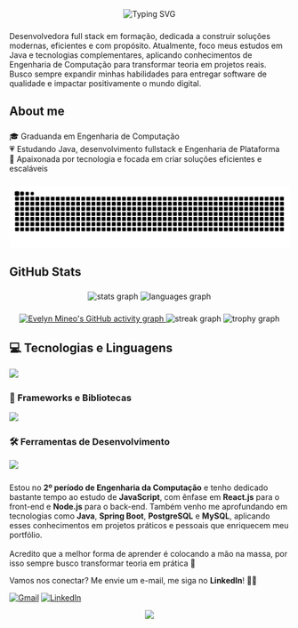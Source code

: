 <div align="center">
  <img src="https://readme-typing-svg.demolab.com?font=Great+Vibes&size=40&pause=1000&color=F78DD9&center=true&vCenter=true&width=600&lines=Hello%2C+world!+I'm+Evelyn" alt="Typing SVG" />
</div>


###

<p align="left">Desenvolvedora full stack em formação, dedicada a construir soluções modernas, eficientes e com propósito. Atualmente, foco meus estudos em Java e tecnologias complementares, aplicando conhecimentos de Engenharia de Computação para transformar teoria em projetos reais. Busco sempre expandir minhas habilidades para entregar software de qualidade e impactar positivamente o mundo digital.</p>

###

<h2 align="left">About me</h2>

###

<p align="left">🎓 Graduanda em Engenharia de Computação<br>💗 Estudando Java, desenvolvimento fullstack e Engenharia de Plataforma<br>🌷 Apaixonada por tecnologia e focada em criar soluções eficientes e escaláveis</p>

###

<picture>
  <source media="(prefers-color-scheme: dark)" srcset="https://raw.githubusercontent.com/evelynmineo/evelynmineo/output/github-contribution-grid-snake-dark.svg">
  <source media="(prefers-color-scheme: light)" srcset="https://raw.githubusercontent.com/evelynmineo/evelynmineo/output/github-contribution-grid-snake.svg">
  <img alt="snake animation" src="https://raw.githubusercontent.com/evelynmineo/evelynmineo/output/github-contribution-grid-snake.svg">
</picture>

###

<h2 align="left">GitHub Stats</h2>

###

<div align="center">
  <img src="https://github-readme-stats.vercel.app/api?username=evelynmineo&hide_title=false&hide_rank=false&show_icons=true&include_all_commits=true&count_private=true&disable_animations=false&locale=en&hide_border=false&theme=transparent&title_color=F78DD9&icon_color=F78DD9&text_color=F78DD9&border_color=F78DD9" height="150" alt="stats graph" />
  <img src="https://github-readme-stats.vercel.app/api/top-langs?username=evelynmineo&locale=en&hide_title=false&layout=compact&card_width=320&langs_count=5&hide_border=false&theme=transparent&title_color=F78DD9&icon_color=F78DD9&text_color=F78DD9&border_color=F78DD9" height="150" alt="languages graph" />
</div>

###

<div align="center">

  <!-- Gráfico de atividade -->
  <a href="https://github.com/ashutosh00710/github-readme-activity-graph">
    <img src="https://github-readme-activity-graph.vercel.app/graph?username=evelynmineo&bg_color=transparent&color=F78DD9&line=F062C0&point=F062C0&area=true&area_color=FBCFE8&hide_border=true" alt="Evelyn Mineo's GitHub activity graph" />
  </a>

  <!-- Streaks (dias consecutivos) -->
  <img src="https://streak-stats.demolab.com?user=evelynmineo&locale=pt-br&mode=weekly&theme=transparent&hide_border=false&border_radius=5&date_format=M%20j%5B,%20Y%5D&ring=F78DD9&fire=F062C0&currStreakLabel=F78DD9&sideNums=F78DD9&sideLabels=F78DD9&dates=F78DD9" height="156" alt="streak graph" />

  <!-- Troféus -->
  <img src="https://github-profile-trophy.vercel.app?username=evelynmineo&theme=flat&title=Followers,Stars,Commit,Repositories,PullRequest&no-bg=true&no-frame=true&column=2&row=1&margin-w=5&margin-h=5&title_color=F78DD9&text_color=F78DD9" height="150" alt="trophy graph" />

</div>

###

<h2 align="left">💻 Tecnologias e Linguagens</h2>
<p align="left">
  <img src="https://skillicons.dev/icons?i=html,css,js,java" />
</p>

<h3 align="left">🚀 Frameworks e Bibliotecas</h3>
<p align="left">
  <img src="https://skillicons.dev/icons?i=react,nodejs,spring,mysql,postgres" />
</p>

<h3 align="left">🛠️ Ferramentas de Desenvolvimento</h3>
<p align="left">
  <img src="https://skillicons.dev/icons?i=git,github,eclipse,vscode" />
</p>

###

<p align="left">
  Estou no <strong>2º período de Engenharia da Computação</strong> e tenho dedicado bastante tempo ao estudo de <strong>JavaScript</strong>, com ênfase em <strong>React.js</strong> para o front-end e <strong>Node.js</strong> para o back-end. Também venho me aprofundando em tecnologias como <strong>Java</strong>, <strong>Spring Boot</strong>, <strong>PostgreSQL</strong> e <strong>MySQL</strong>, aplicando esses conhecimentos em projetos práticos e pessoais que enriquecem meu portfólio. <br><br>
  Acredito que a melhor forma de aprender é colocando a mão na massa, por isso sempre busco transformar teoria em prática 🚀
</p>

<p align="left">
  Vamos nos conectar? Me envie um e-mail, me siga no <strong>LinkedIn</strong>! 💌✨
</p>

<p align="left">
  <a href="https://mail.google.com/mail/?view=cm&fs=1&to=mineoalie@gmail.com" title="Gmail">
  <img src="https://img.shields.io/badge/-Gmail-FF0000?style=flat-square&labelColor=FF0000&logo=gmail&logoColor=white&link=LINK-DO-SEU-GMAIL" alt="Gmail"/></a>
  <a href="https://www.linkedin.com/in/evelyn-mineo-493685366" title="LinkedIn">
  <img src="https://img.shields.io/badge/-Linkedin-0e76a8?style=flat-square&logo=Linkedin&logoColor=white&link=LINK-DO-SEU-LINKEDIN" alt="LinkedIn"/></a>

<div align="center">
  <img src="https://visitor-badge.laobi.icu/badge?page_id=evelynmineo.evelynmineo&left_color=lightpink&right_color=pink" width="80" />
</div>

